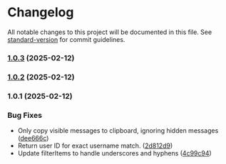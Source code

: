 # Changelog

All notable changes to this project will be documented in this file. See [standard-version](https://github.com/conventional-changelog/standard-version) for commit guidelines.

### [1.0.3](https://github.com/VimiummuimiV/KG_Goddies/compare/v1.0.2...v1.0.3) (2025-02-12)

### [1.0.2](https://github.com/VimiummuimiV/KG_Goddies/compare/v1.0.1...v1.0.2) (2025-02-12)

### 1.0.1 (2025-02-12)


### Bug Fixes

* Only copy visible messages to clipboard, ignoring hidden messages ([dee666c](https://github.com/VimiummuimiV/KG_Goddies/commit/dee666c38aff2ee55102b31e944aad2eb3ddda2d))
* Return user ID for exact username match. ([2d812d9](https://github.com/VimiummuimiV/KG_Goddies/commit/2d812d994fceb0c557ca39bd27807d5c5916101d))
* Update filterItems to handle underscores and hyphens ([4c99c94](https://github.com/VimiummuimiV/KG_Goddies/commit/4c99c9471f3ab7d7435d991c911d15620d20f64d))
